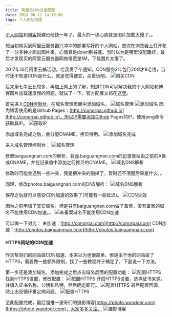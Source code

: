 ```yaml
---
title: 阿里云CDN加速配置
date: 2018-06-12 14:10:00
tags: 个人网站搭建
---
```

[个人网站](http://photos.baiguangnan.com)和[博客](http://baiguangnan.com)搭建已经快一年了，最大的一块心病就是图片加载太慢了。。

想当初刚买到阿里云服务器兴冲冲的部署写好的个人网站，首次在浏览器上打开花了一分多钟才刷出图片来，心情真是down到谷底。当时以为是哪里没配置好，最后才发现买的阿里云服务器网络带宽是1M，下载图片太慢了。

2017年10月阿里云搞活动，给我发了个通知，CDN服务2年包月20G才9毛钱，当时还不知道CDN是什么，就是觉得便宜，买着玩吧。
![购买CDN](configcdn/0.png)

后来用七牛云比较多，再加上网上的了解，知道CDN可以解决我的个人网站和博客图片加载速度慢的问题，就试了一下。官方配置文档在[这里](https://help.aliyun.com/document_detail/27112.html?spm=a2c4g.11186623.6.553.mMaNIz)。

首先进入[CDN控制台](http://cdn.console.aliyun.com)，在域名管理页面中添加域名。
![域名管理](configcdn/1.png)
![添加域名](configcdn/2.png)
因为博客使用的是Github Pages：[http://conorpai.github.io](http://conorpai.github.io)，所以IP需要添加Github Pages的IP，使用ping命令获取其IP。
![获取IP](configcdn/3.png)

添加域名完成之后，会分配CNAME，拷贝待用。
![添加域名完成](configcdn/1.png)

进入域名管理控制台：
![域名管理](configcdn/4.png)

修改baiguangnan.com的解析，将@.baiguangnan.com的记录类型由之前的A换成CNAME，并在记录值中添加之前拷贝的CNAME。
![域名DNS解析](configcdn/5.png)

修改时可能会遇到一些冲突，我是把冲突的删掉了，暂时还不清楚后果是什么。。

同理，修改photos.baiguangnan.com的DNS解析：
![域名DNS解析](configcdn/6.png)

保存之后就可以感受CDN加速的效果了(可能有一些延迟)。
![CDN生效](configcdn/8.png)

因为之前申请了其它域名，但是只有baiguangnan.com做了备案，没有备案的域名不能使用CDN加速。。
![未备案域名不能使用CDN加速](configcdn/7.png)

可以做一下对比：
未加速：[http://conorpai.com](http://conorpai.com)
CDN加速：[http://photos.baiguangnan.com](http://photos.baiguangnan.com)

#### HTTPS网站的CDN加速
昨天帮哥们的网站做CDN加速，本来以为也很简单，但是由于他的网站做了HTTPS，需要做一些额外限制，找了一些教程终于搞定了，下面说一下方法。

第一步还是添加域名，添加完成之后点击域名后面的配置功能：
![配置HTTPS](configcdn/9.png)
找到HTTPS设置，修改配置：
![配置HTTPS](configcdn/10.png)
开启HTTPS设置，选择证书来源，并填入证书名称、公钥和私钥，然后确定即可。
![配置HTTPS](configcdn/11.png)
最后配置回源，防止出现循环重定向问题。
![配置HTTPS](configcdn/12.png)

至此配置完成，最后强推一波哥们的摄影博客[https://photo.wandoer.com](https://photo.wandoer.com)，大家多多关注。
![摄影博客](configcdn/13.png)